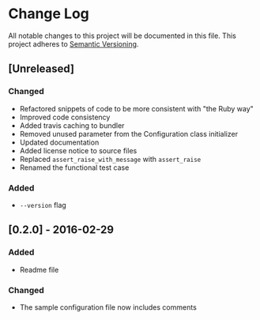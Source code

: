 # Change Log
All notable changes to this project will be documented in this file.
This project adheres to [Semantic Versioning](http://semver.org/).

## [Unreleased]
### Changed
- Refactored snippets of code to be more consistent with "the Ruby way"
- Improved code consistency
- Added travis caching to bundler
- Removed unused parameter from the Configuration class initializer
- Updated documentation
- Added license notice to source files
- Replaced `assert_raise_with_message` with `assert_raise`
- Renamed the functional test case

### Added
- `--version` flag

## [0.2.0] - 2016-02-29
### Added
- Readme file

### Changed
- The sample configuration file now includes comments

